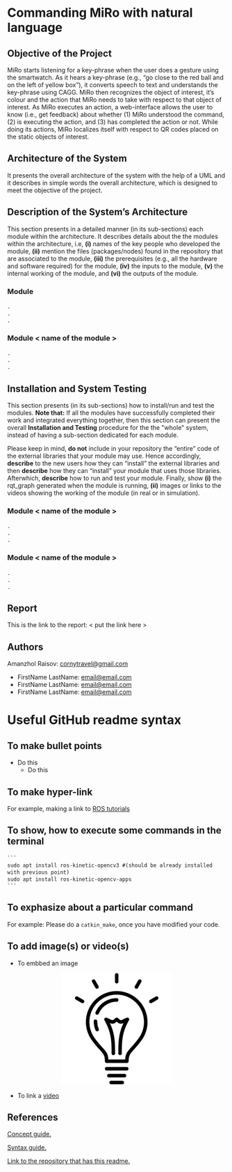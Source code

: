 ﻿# Commanding MiRo with natural language
## Objective of the Project
MiRo starts listening for a key-phrase when the user does a gesture using
the smartwatch. As it hears a key-phrase (e.g., “go close to the red ball and
on the left of yellow box”), it converts speech to text and understands the
key-phrase using CAGG. MiRo then recognizes the object of interest, it’s
colour and the action that MiRo needs to take with respect to that object of
interest.
As MiRo executes an action, a web-interface allows the user to know (i.e.,
get feedback) about whether (1) MiRo understood the command, (2) is
executing the action, and (3) has completed the action or not. While doing
its actions, MiRo localizes itself with respect to QR codes placed on the
static objects of interest.

## Architecture of the System
It presents the overall architecture of the system with the help of a UML and it describes in simple words the overall architecture, which is designed to meet the objective of the project.

## Description of the System’s Architecture
This section presents in a detailed manner (in its sub-sections) each module within the architecture.
It describes details about the the modules within the architecture, i.e, **(i)** names of the key people who developed the module, **(ii)** mention the files (packages/nodes) found in the repository that are associated to the module, **(iii)** the prerequisites (e.g., all the hardware and software required) for the module, **(iv)** the inputs to the module, **(v)** the internal working of the module, and **(vi)** the outputs of the module.

### Module <SLOTH>
	.
	.
	.
	
### Module < name of the module >
	.
	.
	.
	
## Installation and System Testing
This section presents (in its sub-sections) how to install/run and test the modules. **Note that:** If all the modules have successfully completed their work and integrated everything together, then this section can present the overall **Installation and Testing** procedure for the the "whole" system, instead of having a sub-section dedicated for each module. 

Please keep in mind, **do not** include in your repository the “entire” code of the external libraries that your module may use. Hence accordingly, **describe** to the new users how they can “install” the external libraries and then **describe** how they can “install” your module that uses those libraries. Afterwhich, **describe** how to run and test your module. Finally, show **(i)** the rqt_graph generated when the module is running, **(ii)** images or links to the videos showing the working of the module (in real or in simulation).

### Module < name of the module >
	.
	.
	.
	
### Module < name of the module >
	.
	.
	.
	
## Report

This is the link to the report: < put the link here >

## Authors
Amanzhol Raisov: cornytravel@gmail.com
* FirstName LastName: email@email.com
* FirstName LastName: email@email.com
* FirstName LastName: email@email.com

# Useful GitHub readme syntax

## To make bullet points

* Do this
	* Do this

## To make hyper-link

For example, making a link to [ROS tutorials](http://wiki.ros.org/ROS/Tutorials)

## To show, how to execute some commands in the terminal

    ```
    sudo apt install ros-kinetic-opencv3 #(should be already installed with previous point)
    sudo apt install ros-kinetic-opencv-apps
    ```

## To exphasize about a particular command

For example: Please do a ```catkin_make```, once you have modified your code. 

## To add image(s) or video(s)

* To embbed an image

<p align="center"> 
<img src="https://github.com/yushakareem/test-delete/blob/master/light-bulb-2-256.gif">
</p>

* To link a [video](https://youtu.be/-yOZEiHLuVU)

## References

[Concept guide.](https://guides.github.com/features/wikis/)

[Syntax guide.](https://help.github.com/en/articles/basic-writing-and-formatting-syntax)

[Link to the repository that has this readme.](https://github.com/EmaroLab/GitHub_Readme_Template)
